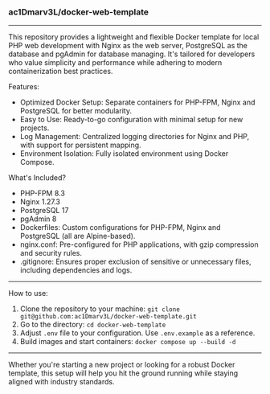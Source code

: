 ### ac1Dmarv3L/docker-web-template

---

This repository provides a lightweight and flexible Docker template for local PHP web development with Nginx as the web server, PostgreSQL as the database and pgAdmin for database managing. It's tailored for developers who value simplicity and performance while adhering to modern containerization best practices.

Features:

- Optimized Docker Setup: Separate containers for PHP-FPM, Nginx and PostgreSQL for better modularity.
- Easy to Use: Ready-to-go configuration with minimal setup for new projects.
- Log Management: Centralized logging directories for Nginx and PHP, with support for persistent mapping.
- Environment Isolation: Fully isolated environment using Docker Compose.

What's Included?

- PHP-FPM 8.3
- Nginx 1.27.3
- PostgreSQL 17
- pgAdmin 8
- Dockerfiles: Custom configurations for PHP-FPM, Nginx and PostgreSQL (all are Alpine-based).
- nginx.conf: Pre-configured for PHP applications, with gzip compression and security rules.
- .gitignore: Ensures proper exclusion of sensitive or unnecessary files, including dependencies and logs.

---

How to use:

1. Clone the repository to your machine: `git clone git@github.com:ac1Dmarv3L/docker-web-template.git`
2. Go to the directory: `cd docker-web-template`
3. Adjust `.env` file to your configuration. Use `.env.example` as a reference.
4. Build images and start containers: `docker compose up --build -d`

---

Whether you're starting a new project or looking for a robust Docker template, this setup will help you hit the ground running while staying aligned with industry standards.